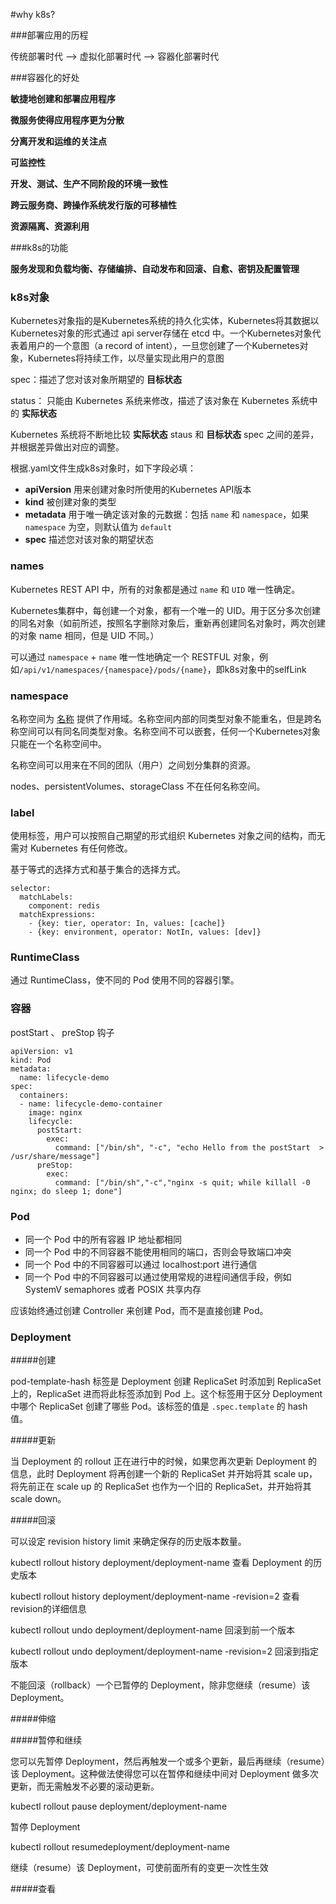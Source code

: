 #why k8s?

###部署应用的历程

 传统部署时代   -->   虚拟化部署时代    -->    容器化部署时代

###容器化的好处

**敏捷地创建和部署应用程序**

**微服务使得应用程序更为分散**

**分离开发和运维的关注点**

**可监控性**

**开发、测试、生产不同阶段的环境一致性**

**跨云服务商、跨操作系统发行版的可移植性**

**资源隔离、资源利用**



###k8s的功能

**服务发现和负载均衡、存储编排、自动发布和回滚、自愈、密钥及配置管理**



### k8s对象

Kubernetes对象指的是Kubernetes系统的持久化实体，Kubernetes将其数据以Kubernetes对象的形式通过 api server存储在 etcd 中。一个Kubernetes对象代表着用户的一个意图（a record of intent），一旦您创建了一个Kubernetes对象，Kubernetes将持续工作，以尽量实现此用户的意图

spec：描述了您对该对象所期望的 **目标状态**

status： 只能由 Kubernetes 系统来修改，描述了该对象在 Kubernetes 系统中的 **实际状态**

Kubernetes 系统将不断地比较 **实际状态** staus 和 **目标状态** spec 之间的差异，并根据差异做出对应的调整。



根据.yaml文件生成k8s对象时，如下字段必填：

- **apiVersion** 用来创建对象时所使用的Kubernetes API版本
- **kind** 被创建对象的类型
- **metadata** 用于唯一确定该对象的元数据：包括 `name` 和 `namespace`，如果 `namespace` 为空，则默认值为 `default`
- **spec** 描述您对该对象的期望状态



### names

Kubernetes REST API 中，所有的对象都是通过 `name` 和 `UID` 唯一性确定。

Kubernetes集群中，每创建一个对象，都有一个唯一的 UID。用于区分多次创建的同名对象（如前所述，按照名字删除对象后，重新再创建同名对象时，两次创建的对象 name 相同，但是 UID 不同。）

可以通过 `namespace` + `name` 唯一性地确定一个 RESTFUL 对象，例如`/api/v1/namespaces/{namespace}/pods/{name}`，即k8s对象中的selfLink



### namespace

名称空间为 [名称](https://kuboard.cn/learning/k8s-intermediate/obj/names.html) 提供了作用域。名称空间内部的同类型对象不能重名，但是跨名称空间可以有同名同类型对象。名称空间不可以嵌套，任何一个Kubernetes对象只能在一个名称空间中。

名称空间可以用来在不同的团队（用户）之间划分集群的资源。

nodes、persistentVolumes、storageClass 不在任何名称空间。



### label

使用标签，用户可以按照自己期望的形式组织 Kubernetes 对象之间的结构，而无需对 Kubernetes 有任何修改。

基于等式的选择方式和基于集合的选择方式。

```
selector:
  matchLabels:
    component: redis
  matchExpressions:
    - {key: tier, operator: In, values: [cache]}
    - {key: environment, operator: NotIn, values: [dev]}
```



### RuntimeClass

通过 RuntimeClass，使不同的 Pod 使用不同的容器引擎。



### 容器

postStart 、 preStop 钩子

```
apiVersion: v1
kind: Pod
metadata:
  name: lifecycle-demo
spec:
  containers:
  - name: lifecycle-demo-container
    image: nginx
    lifecycle:
      postStart:
        exec:
          command: ["/bin/sh", "-c", "echo Hello from the postStart  > /usr/share/message"]
      preStop:
        exec:
          command: ["/bin/sh","-c","nginx -s quit; while killall -0 nginx; do sleep 1; done"]
```



### Pod

- 同一个 Pod 中的所有容器 IP 地址都相同
- 同一个 Pod 中的不同容器不能使用相同的端口，否则会导致端口冲突
- 同一个 Pod 中的不同容器可以通过 localhost:port 进行通信
- 同一个 Pod 中的不同容器可以通过使用常规的进程间通信手段，例如 SystemV semaphores 或者 POSIX 共享内存

应该始终通过创建 Controller 来创建 Pod，而不是直接创建 Pod。

### Deployment

#####创建

pod-template-hash 标签是 Deployment 创建 ReplicaSet 时添加到 ReplicaSet 上的，ReplicaSet 进而将此标签添加到 Pod 上。这个标签用于区分 Deployment 中哪个 ReplicaSet 创建了哪些 Pod。该标签的值是 `.spec.template` 的 hash 值。



#####更新

当 Deployment 的 rollout 正在进行中的时候，如果您再次更新 Deployment 的信息，此时 Deployment 将再创建一个新的 ReplicaSet 并开始将其 scale up，将先前正在 scale up 的 ReplicaSet 也作为一个旧的 ReplicaSet，并开始将其 scale down。



#####回滚

可以设定 revision history limit 来确定保存的历史版本数量。

kubectl rollout history  deployment/deployment-name   查看 Deployment 的历史版本

kubectl rollout history  deployment/deployment-name  -revision=2  查看 revision的详细信息

kubectl rollout undo deployment/deployment-name 回滚到前一个版本

kubectl rollout undo deployment/deployment-name   -revision=2  回滚到指定版本

不能回滚（rollback）一个已暂停的 Deployment，除非您继续（resume）该 Deployment。



#####伸缩



#####暂停和继续

您可以先暂停 Deployment，然后再触发一个或多个更新，最后再继续（resume）该 Deployment。这种做法使得您可以在暂停和继续中间对 Deployment 做多次更新，而无需触发不必要的滚动更新。

kubectl rollout pause  deployment/deployment-name

暂停 Deployment

kubectl rollout resumedeployment/deployment-name  

继续（resume）该 Deployment，可使前面所有的变更一次性生效



#####查看



